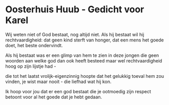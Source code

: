 # Oosterhuis Huub - Gedicht voor Karel
Wij weten niet of God bestaat, nog altijd niet.
Als hij bestaat wil hij rechtvaardigheid:
dat geen kind sterft van honger, dat een mens
het goede doet, het beste ondervindt.

Als hij bestaat was er een glimp van hem
te zien in deze jongen die geen woorden
aan welke god dan ook heeft besteed maar wel
rechtvaardigheid hoog op zijn lijstje had -

die tot het laatst vrolijk-eigenzinnig
hoopte dat het gelukkig toeval hem zou vinden,
je wist maar nooit - die liefhad wat hij kon.

Ik hoop voor jou dat er een god bestaat
die je ootmoedig zijn respect betoont
voor al het goede dat je hebt gedaan.